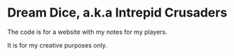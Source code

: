 # Dream Dice, a.k.a Intrepid Crusaders

The code is for a website with my notes for my players.

It is for my creative purposes only.

